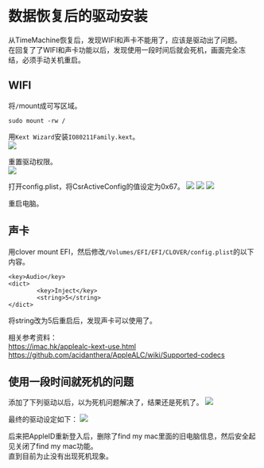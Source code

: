 # 数据恢复后的驱动安装

从TimeMachine恢复后，发现WIFI和声卡不能用了，应该是驱动出了问题。  
在回复了了WIFI和声卡功能以后，发现使用一段时间后就会死机，画面完全冻结，必须手动关机重启。

## WIFI
将`/`mount成可写区域。  
```
sudo mount -rw /
```

用`Kext Wizard`安装`IO80211Family.kext`。  
![](assets/2020-12-27-14-27-49.png)

重置驱动权限。  
![](assets/2020-12-27-14-29-33.png)

打开config.plist，将CsrActiveConfig的值设定为0x67。
![](assets/2020-12-27-14-30-57.png)
![](assets/2020-12-27-14-31-55.png)
![](assets/2020-12-27-14-32-42.png)

重启电脑。
## 声卡
用clover mount EFI，然后修改`/Volumes/EFI/EFI/CLOVER/config.plist`的以下内容。
```
<key>Audio</key>
<dict>
        <key>Inject</key>
        <string>5</string>
</dict>
```
将string改为5后重启后，发现声卡可以使用了。

相关参考资料：  
https://imac.hk/applealc-kext-use.html  
https://github.com/acidanthera/AppleALC/wiki/Supported-codecs

## 使用一段时间就死机的问题
添加了下列驱动以后，以为死机问题解决了，结果还是死机了。
![](assets/2020-12-09-23-41-25.png)

最终的驱动设定如下：
![](assets/2020-12-09-23-43-19.png)

后来把AppleID重新登入后，删除了find my mac里面的旧电脑信息，然后安全起见关闭了find my mac功能。  
直到目前为止没有出现死机现象。